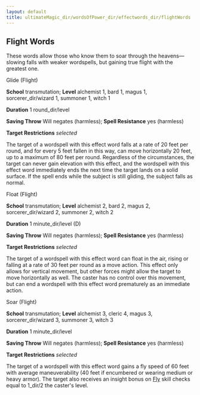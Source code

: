 ```yaml
---
layout: default
title: ultimateMagic_dir/wordsOfPower_dir/effectwords_dir/flightWords
---
```

## Flight Words

These words allow those who know them to soar through the heavens—slowing falls with weaker wordspells, but gaining true flight with the greatest one.

Glide (Flight)

**School** transmutation; **Level** alchemist 1, bard 1, magus 1, sorcerer_dir/wizard 1, summoner 1, witch 1

**Duration** 1 round_dir/level

**Saving Throw** Will negates (harmless); **Spell Resistance** yes (harmless)

**Target Restrictions** _selected_

The target of a wordspell with this effect word falls at a rate of 20 feet per round, and for every 5 feet fallen in this way, can move horizontally 20 feet, up to a maximum of 80 feet per round. Regardless of the circumstances, the target can never gain elevation with this effect, and the wordspell with this effect word immediately ends the next time the target lands on a solid surface. If the spell ends while the subject is still gliding, the subject falls as normal.

Float (Flight)

**School** transmutation; **Level** alchemist 2, bard 2, magus 2, sorcerer_dir/wizard 2, summoner 2, witch 2

**Duration** 1 minute_dir/level (D)

**Saving Throw** Will negates (harmless); **Spell Resistance** yes (harmless)

**Target Restrictions** _selected_

The target of a wordspell with this effect word can float in the air, rising or falling at a rate of 30 feet per round as a move action. This effect only allows for vertical movement, but other forces might allow the target to move horizontally as well. The caster has no control over this movement, but can end a wordspell with this effect word prematurely as an immediate action.

Soar (Flight)

**School** transmutation; **Level** alchemist 3, cleric 4, magus 3, sorcerer_dir/wizard 3, summoner 3, witch 3

**Duration** 1 minute_dir/level

**Saving Throw** Will negates (harmless); **Spell Resistance** yes (harmless)

**Target Restrictions** _selected_

The target of a wordspell with this effect word gains a fly speed of 60 feet with average maneuverability (40 feet if encumbered or wearing medium or heavy armor). The target also receives an insight bonus on [Fly](../../../skills_dir/fly#_fly) skill checks equal to 1_dir/2 the caster's level.

